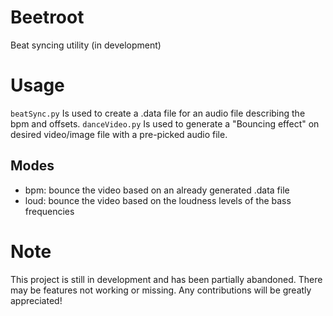 # Beetroot
Beat syncing utility
(in development)

# Usage
`beatSync.py` Is used to create a .data file for an audio file describing the bpm and offsets.
`danceVideo.py` Is used to generate a "Bouncing effect" on desired video/image file with a pre-picked audio file.

## Modes
- bpm:  bounce the video based on an already generated .data file
- loud: bounce the video based on the loudness levels of the bass frequencies 

# Note
This project is still in development and has been partially abandoned. There may be features not working or missing. Any contributions will be greatly appreciated!

